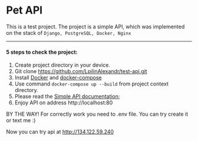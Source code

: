 # Pet API

This is a test project. The project is a simple API, which was implemented on the stack of ```Django, PostgreSQL, Docker, Nginx```

---

#### 5 steps to check the project:

1) Create project directory in your device.
2) Git clone https://github.com/LpilinAlexandr/test-api.git
3) Install [Docker](https://docs.docker.com/install/#desktop) and [docker-compose](https://docs.docker.com/compose/install/)
4) Use command ```docker-compose up --build``` from project context directory.
5) Please read the [Simple API documentation](doc/api_doc.rst);
6) Enjoy API on address http://localhost:80

BY THE WAY! For correctly work you need to .env file. You can try create it or text me :)

Now you can try api at http://134.122.59.240